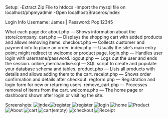 Setup:
-Extract Zip File to htdocs
-Import the mysql file on localhost/phpmyadmin 
-Open localhost/Braceros/index

Login Info Username: James | Password: Pop.12345

What each page do:
about.php — Shows information about the store/company.
cart.php — Displays the shopping cart with added products and allows removing items.
checkout.php — Collects customer and payment info to place an order.
index.php — Usually the site’s main entry point; might redirect to welcome or product page.
login.php — Handles user login with username/password.
logout.php — Logs out the user and ends the session.
online_merchandise.sql — SQL script to create and populate your database schema and tables.
product.php — Lists all products with details and allows adding them to the cart.
receipt.php — Shows order confirmation and details after checkout.
regform.php — Registration and login form for new or returning users.
remove_cart.php — Processes removal of items from the cart.
welcome.php — The home page or dashboard shown after login or visiting the site.

Screenshots:
![index](https://github.com/user-attachments/assets/e7e806fe-abf6-4f9b-ad59-3970e0dcfbdf)![register](https://github.com/user-attachments/assets/3962d666-d56b-4e55-a9c5-93aa6f9d9fc5)
![register](https://github.com/user-attachments/assets/ad6757cd-b870-4229-a6cf-8af26b3cb269)
![login](https://github.com/user-attachments/assets/e5059302-92ad-4337-a02a-af2902a7d170)
![home](https://github.com/user-attachments/assets/0c506785-276f-4a04-b2ca-6f82c862e40e)
![Product](https://github.com/user-attachments/assets/9740afc6-7e5a-476c-8347-2a81a8867e27)
![About](https://github.com/user-attachments/assets/70a5966f-c56f-4096-ab5b-cb88ccfbedbe)
![cart](https://github.com/user-attachments/assets/f1cc1673-ba1c-4796-ae69-2a57a605408a)
![cart(empty)](https://github.com/user-attachments/assets/e1b4cd90-c67b-465f-8d96-b98edb5979b2)
![checkout](https://github.com/user-attachments/assets/4b21aac3-6175-4601-ae59-ad0255a1b043)
![Receipt](https://github.com/user-attachments/assets/c2423638-7214-4e60-be52-e6fefc19ee75)



